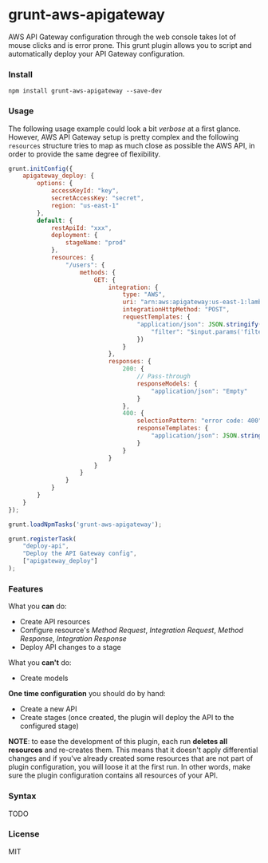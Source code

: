 # grunt-aws-apigateway

AWS API Gateway configuration through the web console takes lot of mouse clicks and is error prone. This grunt plugin allows you to script and automatically deploy your API Gateway configuration.


### Install

```shell
npm install grunt-aws-apigateway --save-dev
```


### Usage

The following usage example could look a bit _verbose_ at a first glance. However, AWS API Gateway setup is pretty complex and the following `resources` structure tries to map as much close as possible the AWS API, in order to provide the same degree of flexibility.

```js
grunt.initConfig({
    apigateway_deploy: {
        options: {
            accessKeyId: "key",
            secretAccessKey: "secret",
            region: "us-east-1"
        },
        default: {
            restApiId: "xxx",
            deployment: {
                stageName: "prod"
            },
            resources: {
                "/users": {
                    methods: {
                        GET: {
                            integration: {
                                type: "AWS",
                                uri: "arn:aws:apigateway:us-east-1:lambda:path/2015-03-31/functions/arn:aws:lambda:us-east-1:xxx:function:getUsers/invocations",
                                integrationHttpMethod: "POST",
                                requestTemplates: {
                                    "application/json": JSON.stringify({
                                        "filter": "$input.params('filter')"
                                    })
                                }
                            },
                            responses: {
                                200: {
                                    // Pass-through
                                    responseModels: {
                                        "application/json": "Empty"
                                    }
                                },
                                400: {
                                    selectionPattern: "error code: 400",
                                    responseTemplates: {
                                        "application/json": JSON.stringify({"error": "$input.path('$.errorMessage')"})
                                    }
                                }
                            }
                        }
                    }
                }
            }
        }
    }
});

grunt.loadNpmTasks('grunt-aws-apigateway');

grunt.registerTask(
    "deploy-api",
    "Deploy the API Gateway config",
    ["apigateway_deploy"]
);
```


### Features

What you **can** do:

- Create API resources
- Configure resource's _Method Request_, _Integration Request_, _Method Response_, _Integration Response_
- Deploy API changes to a stage

What you **can't** do:

- Create models

**One time configuration** you should do by hand:

- Create a new API
- Create stages (once created, the plugin will deploy the API to the configured stage)

**NOTE**: to ease the development of this plugin, each run **deletes all resources** and re-creates them. This means that it doesn't apply differential changes and if you've already created some resources that are not part of plugin configuration, you will loose it at the first run. In other words, make sure the plugin configuration contains all resources of your API.



### Syntax

TODO


### License

MIT
